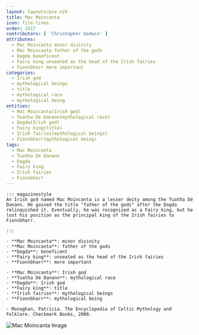 ```yaml
---
layout: layouts/pce.njk
title: Mac Moincanta
icon: file-lines
order: 1517
contributors: [ 'Christopher Godwin' ]
attributes:
  - Mac Moincanta minor divinity
  - Mac Moincanta father of the gods
  - Dagda beneficent
  - Fairy king unseated as the head of the Irish fairies
  - Fionnbharr more important
categories:
  - Irish god
  - mythological beings
  - title
  - mythological race
  - mythological being
entities:
  - Mac Moincanta(Irish god)
  - Tuatha Dé Danann(mythological race)
  - Dagda(Irish god)
  - Fairy king(title)
  - Irish fairies(mythological beings)
  - Fionnbharr(mythological being)
tags:
  - Mac Moincanta
  - Tuatha Dé Danann
  - Dagda
  - Fairy king
  - Irish fairies
  - Fionnbharr
---
```

``` tab [group1:Info]
::: magazinestyle
An Irish god named Mac Moincanta is a lesser deity among the Tuatha Dé Danann. He gained the title "father of the gods" after the Dagda relinquished it. Eventually, he was recognized as a Fairy king, but he lost his position as the principal king of the Irish fairies to Fionnbharr.

:::
```
``` tab [group1:Attributes]
- **Mac Moincanta**: minor divinity
- **Mac Moincanta**: father of the gods
- **Dagda**: beneficent
- **Fairy king**: unseated as the head of the Irish fairies
- **Fionnbharr**: more important
```
``` tab [group1:Entities]
- **Mac Moincanta**: Irish god
- **Tuatha Dé Danann**: mythological race
- **Dagda**: Irish god
- **Fairy king**: title
- **Irish fairies**: mythological beings
- **Fionnbharr**: mythological being
```
``` tab [group1:Sources]
- Monaghan, Patricia. The Encyclopedia of Celtic Mythology and Folklore. Checkmark Books, 2008.
```
![Mac Moincanta Image]([None])
